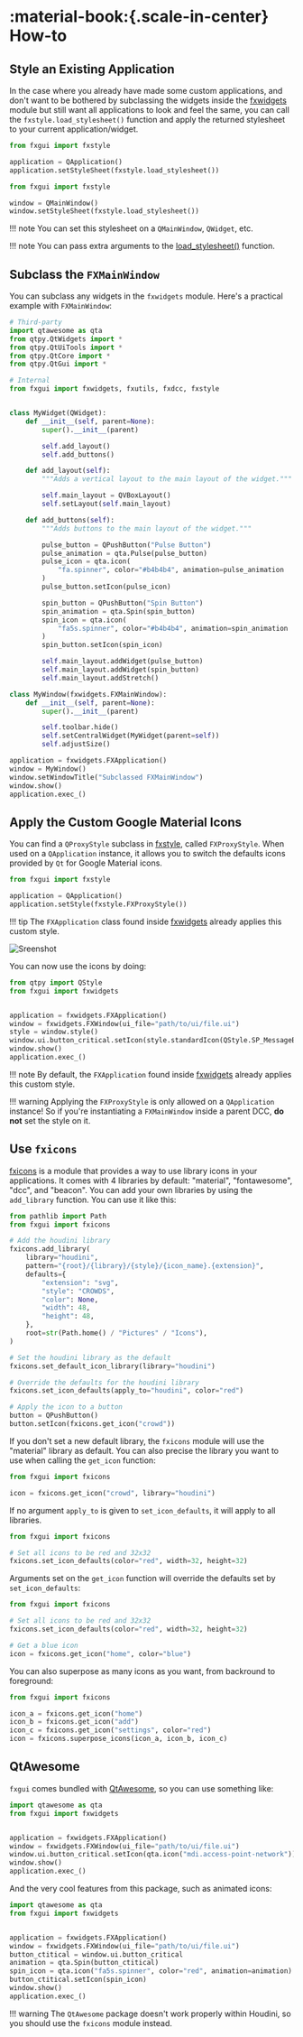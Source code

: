 # :material-book:{.scale-in-center} How-to

## Style an Existing Application

In the case where you already have made some custom applications, and don't want to be bothered by subclassing the widgets inside the [fxwidgets](fxwidgets.md) module but still want all applications to look and feel the same, you can call the `fxstyle.load_stylesheet()` function and apply the returned stylesheet to your current application/widget.

```python
from fxgui import fxstyle

application = QApplication()
application.setStyleSheet(fxstyle.load_stylesheet())
```

```python
from fxgui import fxstyle

window = QMainWindow()
window.setStyleSheet(fxstyle.load_stylesheet())
```

!!! note
    You can set this stylesheet on a `QMainWindow`, `QWidget`, etc.

!!! note
    You can pass extra arguments to the [load_stylesheet()](fxstyle.md) function.

## Subclass the `FXMainWindow`

You can subclass any widgets in the `fxwidgets` module. Here's a practical example with `FXMainWindow`:

``` python
# Third-party
import qtawesome as qta
from qtpy.QtWidgets import *
from qtpy.QtUiTools import *
from qtpy.QtCore import *
from qtpy.QtGui import *

# Internal
from fxgui import fxwidgets, fxutils, fxdcc, fxstyle


class MyWidget(QWidget):
    def __init__(self, parent=None):
        super().__init__(parent)

        self.add_layout()
        self.add_buttons()

    def add_layout(self):
        """Adds a vertical layout to the main layout of the widget."""

        self.main_layout = QVBoxLayout()
        self.setLayout(self.main_layout)

    def add_buttons(self):
        """Adds buttons to the main layout of the widget."""

        pulse_button = QPushButton("Pulse Button")
        pulse_animation = qta.Pulse(pulse_button)
        pulse_icon = qta.icon(
            "fa.spinner", color="#b4b4b4", animation=pulse_animation
        )
        pulse_button.setIcon(pulse_icon)

        spin_button = QPushButton("Spin Button")
        spin_animation = qta.Spin(spin_button)
        spin_icon = qta.icon(
            "fa5s.spinner", color="#b4b4b4", animation=spin_animation
        )
        spin_button.setIcon(spin_icon)

        self.main_layout.addWidget(pulse_button)
        self.main_layout.addWidget(spin_button)
        self.main_layout.addStretch()

class MyWindow(fxwidgets.FXMainWindow):
    def __init__(self, parent=None):
        super().__init__(parent)

        self.toolbar.hide()
        self.setCentralWidget(MyWidget(parent=self))
        self.adjustSize()

application = fxwidgets.FXApplication()
window = MyWindow()
window.setWindowTitle("Subclassed FXMainWindow")
window.show()
application.exec_()
```

## Apply the Custom Google Material Icons

You can find a `QProxyStyle` subclass in [fxstyle](fxstyle.md), called `FXProxyStyle`. When used on a `QApplication` instance, it allows you to switch the defaults icons provided by `Qt` for Google Material icons.

``` python
from fxgui import fxstyle

application = QApplication()
application.setStyle(fxstyle.FXProxyStyle())
```

!!! tip
    The `FXApplication` class found inside [fxwidgets](fxwidgets.md) already applies this custom style.


![Sreenshot](docs/images/screenshot_built_in_icons.png)

You can now use the icons by doing:

```python
from qtpy import QStyle
from fxgui import fxwidgets


application = fxwidgets.FXApplication()
window = fxwidgets.FXWindow(ui_file="path/to/ui/file.ui")
style = window.style()
window.ui.button_critical.setIcon(style.standardIcon(QStyle.SP_MessageBoxCritical))
window.show()
application.exec_()
```

!!! note
    By default, the `FXApplication` found inside [fxwidgets](fxwidgets.md) already applies this custom style.

!!! warning
    Applying the `FXProxyStyle` is only allowed on a `QApplication` instance! So if you're instantiating a `FXMainWindow` inside a parent DCC, **do not** set the style on it.

## Use `fxicons`

[fxicons](fxicons.md) is a module that provides a way to use library icons in your applications. It comes with 4 libraries by default: "material", "fontawesome", "dcc", and "beacon". You can add your own libraries by using the `add_library` function. You can use it like this:

```python
from pathlib import Path
from fxgui import fxicons

# Add the houdini library
fxicons.add_library(
    library="houdini",
    pattern="{root}/{library}/{style}/{icon_name}.{extension}",
    defaults={
        "extension": "svg",
        "style": "CROWDS",
        "color": None,
        "width": 48,
        "height": 48,
    },
    root=str(Path.home() / "Pictures" / "Icons"),
)

# Set the houdini library as the default
fxicons.set_default_icon_library(library="houdini")

# Override the defaults for the houdini library
fxicons.set_icon_defaults(apply_to="houdini", color="red")

# Apply the icon to a button
button = QPushButton()
button.setIcon(fxicons.get_icon("crowd"))
```

If you don't set a new default library, the `fxicons` module will use the "material" library as default. You can also precise the library you want to use when calling the `get_icon` function:

```python
from fxgui import fxicons

icon = fxicons.get_icon("crowd", library="houdini")
```

If no argument `apply_to` is given to `set_icon_defaults`, it will apply to all libraries.

```python
from fxgui import fxicons

# Set all icons to be red and 32x32
fxicons.set_icon_defaults(color="red", width=32, height=32)
```

Arguments set on the `get_icon` function will override the defaults set by `set_icon_defaults`:

```python
from fxgui import fxicons

# Set all icons to be red and 32x32
fxicons.set_icon_defaults(color="red", width=32, height=32)

# Get a blue icon
icon = fxicons.get_icon("home", color="blue")
```

You can also superpose as many icons as you want, from backround to foreground:

```python
from fxgui import fxicons

icon_a = fxicons.get_icon("home")
icon_b = fxicons.get_icon("add")
icon_c = fxicons.get_icon("settings", color="red")
icon = fxicons.superpose_icons(icon_a, icon_b, icon_c)
```

## QtAwesome

`fxgui` comes bundled with [QtAwesome](https://qtawesome.readthedocs.io/en/latest/index.html), so you can use something like:

```python
import qtawesome as qta
from fxgui import fxwidgets


application = fxwidgets.FXApplication()
window = fxwidgets.FXWindow(ui_file="path/to/ui/file.ui")
window.ui.button_critical.setIcon(qta.icon("mdi.access-point-network"))
window.show()
application.exec_()
```

And the very cool features from this package, such as animated icons:

```python
import qtawesome as qta
from fxgui import fxwidgets


application = fxwidgets.FXApplication()
window = fxwidgets.FXWindow(ui_file="path/to/ui/file.ui")
button_ctitical = window.ui.button_critical
animation = qta.Spin(button_ctitical)
spin_icon = qta.icon("fa5s.spinner", color="red", animation=animation)
button_ctitical.setIcon(spin_icon)
window.show()
application.exec_()
```

!!! warning
    The `QtAwesome` package doesn't work properly within Houdini, so you should use the `fxicons` module instead.